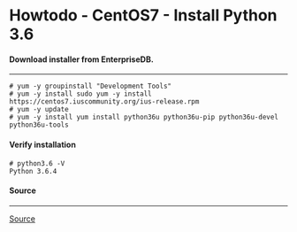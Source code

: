 Howtodo - CentOS7 - Install Python 3.6
======================================

#### Download installer from EnterpriseDB.
----

    # yum -y groupinstall "Development Tools"
    # yum -y install sudo yum -y install https://centos7.iuscommunity.org/ius-release.rpm
    # yum -y update
    # yum -y install yum install python36u python36u-pip python36u-devel python36u-tools



#### Verify installation

    # python3.6 -V
    Python 3.6.4
  


#### Source
----
[Source](https://janikarhunen.fi/how-to-install-python-3-6-1-on-centos-7.html)

